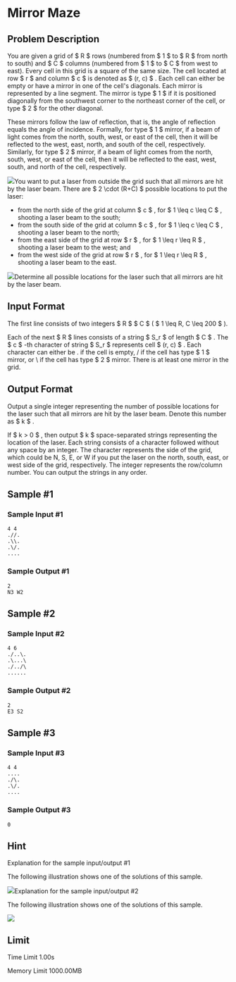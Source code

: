 # Mirror Maze

## Problem Description

You are given a grid of $ R $ rows (numbered from $ 1 $ to $ R $ from north to south) and $ C $ columns (numbered from $ 1 $ to $ C $ from west to east). Every cell in this grid is a square of the same size. The cell located at row $ r $ and column $ c $ is denoted as $ (r, c) $ . Each cell can either be empty or have a mirror in one of the cell's diagonals. Each mirror is represented by a line segment. The mirror is type $ 1 $ if it is positioned diagonally from the southwest corner to the northeast corner of the cell, or type $ 2 $ for the other diagonal.

These mirrors follow the law of reflection, that is, the angle of reflection equals the angle of incidence. Formally, for type $ 1 $ mirror, if a beam of light comes from the north, south, west, or east of the cell, then it will be reflected to the west, east, north, and south of the cell, respectively. Similarly, for type $ 2 $ mirror, if a beam of light comes from the north, south, west, or east of the cell, then it will be reflected to the east, west, south, and north of the cell, respectively.

 ![](https://cdn.luogu.com.cn/upload/vjudge_pic/CF2045M/5f7b63f0fb5656735a6c59d6b7204c8e210c6d4c.png)You want to put a laser from outside the grid such that all mirrors are hit by the laser beam. There are $ 2 \cdot (R+C) $ possible locations to put the laser:

- from the north side of the grid at column $ c $ , for $ 1 \leq c \leq C $ , shooting a laser beam to the south;
- from the south side of the grid at column $ c $ , for $ 1 \leq c \leq C $ , shooting a laser beam to the north;
- from the east side of the grid at row $ r $ , for $ 1 \leq r \leq R $ , shooting a laser beam to the west; and
- from the west side of the grid at row $ r $ , for $ 1 \leq r \leq R $ , shooting a laser beam to the east.

 ![](https://cdn.luogu.com.cn/upload/vjudge_pic/CF2045M/29c68e47c3b155b917aa2d4237fa93819b498fc4.png)Determine all possible locations for the laser such that all mirrors are hit by the laser beam.

## Input Format

The first line consists of two integers $ R $ $ C $ ( $ 1 \leq R, C \leq 200 $ ).

Each of the next $ R $ lines consists of a string $ S_r $ of length $ C $ . The $ c $ -th character of string $ S_r $ represents cell $ (r, c) $ . Each character can either be . if the cell is empty, / if the cell has type $ 1 $ mirror, or \\ if the cell has type $ 2 $ mirror. There is at least one mirror in the grid.

## Output Format

Output a single integer representing the number of possible locations for the laser such that all mirrors are hit by the laser beam. Denote this number as $ k $ .

If $ k > 0 $ , then output $ k $ space-separated strings representing the location of the laser. Each string consists of a character followed without any space by an integer. The character represents the side of the grid, which could be N, S, E, or W if you put the laser on the north, south, east, or west side of the grid, respectively. The integer represents the row/column number. You can output the strings in any order.

## Sample #1

### Sample Input #1

```
4 4
.//.
.\\.
.\/.
....
```

### Sample Output #1

```
2
N3 W2
```

## Sample #2

### Sample Input #2

```
4 6
./..\.
.\...\
./../\
......
```

### Sample Output #2

```
2
E3 S2
```

## Sample #3

### Sample Input #3

```
4 4
....
./\.
.\/.
....
```

### Sample Output #3

```
0
```

## Hint

Explanation for the sample input/output #1

The following illustration shows one of the solutions of this sample.

 ![](https://cdn.luogu.com.cn/upload/vjudge_pic/CF2045M/e36d02e4bf94a08c27da9c9fd00e9bc42d7a4647.png)Explanation for the sample input/output #2

The following illustration shows one of the solutions of this sample.

 ![](https://cdn.luogu.com.cn/upload/vjudge_pic/CF2045M/35fe527ce8ee213e9ba2c6ba34c9f6c589c7585c.png)

## Limit



Time Limit
1.00s

Memory Limit
1000.00MB